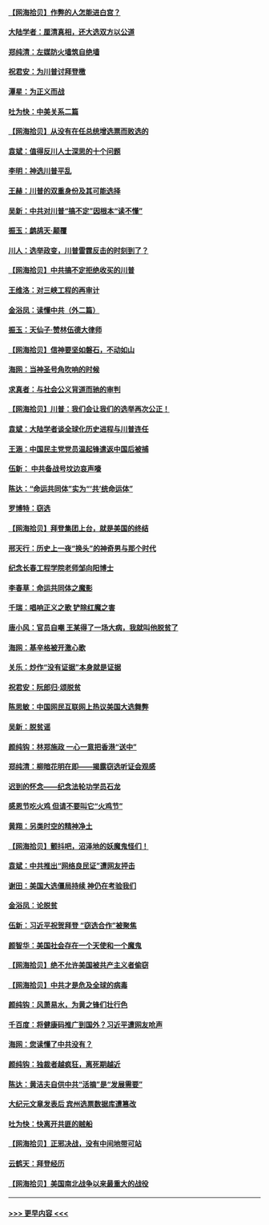 #### [【网海拾贝】作弊的人怎能进白宫？](../pages/nsc993/n12603546.md?t=12090702) 
#### [大陆学者：厘清真相，还大选双方以公道](../pages/nsc993/n12603475.md?t=12090702) 
#### [郑纯清：左媒防火墙筑自绝墙](../pages/nsc993/n12602226.md?t=12090702) 
#### [祝君安：为川普讨拜登檄](../pages/nsc993/n12602199.md?t=12090702) 
#### [潭星：为正义而战](../pages/nsc993/n12600926.md?t=12090702) 
#### [吐为快：中美关系二篇](../pages/nsc993/n12600908.md?t=12090702) 
#### [【网海拾贝】从没有在任总统增选票而败选的](../pages/nsc993/n12600435.md?t=12090702) 
#### [袁斌：值得反川人士深思的十个问题](../pages/nsc993/n12600332.md?t=12090702) 
#### [李明：神选川普平乱](../pages/nsc993/n12599751.md?t=12090702) 
#### [王赫：川普的双重身份及其可能选择](../pages/nsc993/n12599723.md?t=12090702) 
#### [吴新：中共对川普“搞不定”因根本“读不懂”](../pages/nsc993/n12599502.md?t=12090702) 
#### [振玉：鹧鸪天‧颠覆](../pages/nsc993/n12599494.md?t=12090702) 
#### [川人：选举政变，川普雷霆反击的时刻到了？](../pages/nsc993/n12599291.md?t=12090702) 
#### [【网海拾贝】中共搞不定拒绝收买的川普](../pages/nsc993/n12598955.md?t=12090702) 
#### [王维洛：对三峡工程的再审计](../pages/nsc993/n12598436.md?t=12090702) 
#### [金浴凤：读懂中共（外二篇）](../pages/nsc993/n12597943.md?t=12090702) 
#### [振玉：天仙子‧赞林伍德大律师](../pages/nsc993/n12597929.md?t=12090702) 
#### [【网海拾贝】信神要坚如磐石，不动如山](../pages/nsc993/n12597901.md?t=12090702) 
#### [海网：当神圣号角吹响的时候](../pages/nsc993/n12595891.md?t=12090702) 
#### [求真者：与社会公义背道而驰的审判](../pages/nsc993/n12595868.md?t=12090702) 
#### [【网海拾贝】川普：我们会让我们的选举再次公正！](../pages/nsc993/n12594930.md?t=12090702) 
#### [袁斌：大陆学者谈全球化历史进程与川普连任](../pages/nsc993/n12594690.md?t=12090702) 
#### [王涵：中国民主党党员温起锋遣返中国后被捕](../pages/nsc993/n12594540.md?t=12090702) 
#### [伍新： 中共备战号坟边哀声嚎](../pages/nsc993/n12593086.md?t=12090702) 
#### [陈达：“命运共同体”实为“‘共’统命运体”](../pages/nsc993/n12590865.md?t=12090702) 
#### [罗博特：窃选](../pages/nsc993/n12590619.md?t=12090702) 
#### [【网海拾贝】拜登集团上台，就是美国的终结](../pages/nsc993/n12589725.md?t=12090702) 
#### [邢天行：历史上一夜“换头”的神奇男与那个时代](../pages/nsc993/n12589424.md?t=12090702) 
#### [纪念长春工程学院老师邹向阳博士](../pages/nsc993/n12585390.md?t=12090702) 
#### [李春草：命运共同体之魔影](../pages/nsc993/n12585026.md?t=12090702) 
#### [千瑞：唱响正义之歌 铲除红魔之害](../pages/nsc993/n12585002.md?t=12090702) 
#### [唐小风：官员自嘲 王某得了一场大病，我就叫他脱贫了](../pages/nsc993/n12584981.md?t=12090702) 
#### [海网：基辛格被开激心歌](../pages/nsc993/n12584946.md?t=12090702) 
#### [关乐：炒作“没有证据”本身就是证据](../pages/nsc993/n12583146.md?t=12090702) 
#### [祝君安：阮郎归‧颂脱贫](../pages/nsc993/n12583119.md?t=12090702) 
#### [陈思敏：中国网民互联网上热议美国大选舞弊](../pages/nsc993/n12582845.md?t=12090702) 
#### [吴新：脱贫谣](../pages/nsc993/n12580839.md?t=12090702) 
#### [颜纯钩：林郑施政 一心一意把香港“送中”](../pages/nsc993/n12580805.md?t=12090702) 
#### [郑纯清：柳暗花明在即——揭露窃选听证会观感](../pages/nsc993/n12580795.md?t=12090702) 
#### [迟到的怀念——纪念法轮功学员石龙](../pages/nsc993/n12580245.md?t=12090702) 
#### [感恩节吃火鸡  但请不要叫它“火鸡节”](../pages/nsc993/n12580252.md?t=12090702) 
#### [黄翔：另类时空的精神净土](../pages/nsc993/n12578638.md?t=12090702) 
#### [【网海拾贝】颤抖吧，沼泽地的妖魔鬼怪们！](../pages/nsc993/n12578552.md?t=12090702) 
#### [袁斌：中共推出“网络良民证”遭网友抨击](../pages/nsc993/n12578511.md?t=12090702) 
#### [谢田：美国大选僵局持续 神仍在考验我们](../pages/nsc993/n12577432.md?t=12090702) 
#### [金浴凤：论脱贫](../pages/nsc993/n12576386.md?t=12090702) 
#### [伍新：习近平祝贺拜登 “窃选合作”被聚焦](../pages/nsc993/n12576358.md?t=12090702) 
#### [颜智华：美国社会存在一个天使和一个魔鬼](../pages/nsc993/n12574299.md?t=12090702) 
#### [【网海拾贝】绝不允许美国被共产主义者偷窃](../pages/nsc993/n12573396.md?t=12090702) 
#### [【网海拾贝】中共才是危及全球的病毒](../pages/nsc993/n12571204.md?t=12090702) 
#### [颜纯钩：风萧易水，为黄之锋们壮行色](../pages/nsc993/n12571487.md?t=12090702) 
#### [千百度：将健康码推广到国外？习近平遭网友呛声](../pages/nsc993/n12570808.md?t=12090702) 
#### [海网：您读懂了中共没有？](../pages/nsc993/n12570487.md?t=12090702) 
#### [颜纯钩：独裁者越疯狂，离死期越近](../pages/nsc993/n12569055.md?t=12090702) 
#### [陈达：黄洁夫自供中共“活摘”是“发展需要”](../pages/nsc993/n12568541.md?t=12090702) 
#### [大纪元文章发表后 宾州选票数据库遭篡改](../pages/nsc993/n12568105.md?t=12090702) 
#### [吐为快：快离开共匪的贼船](../pages/nsc993/n12568462.md?t=12090702) 
#### [【网海拾贝】正邪决战，没有中间地带可站](../pages/nsc993/n12568439.md?t=12090702) 
#### [云鹤天：拜登经历](../pages/nsc993/n12567294.md?t=12090702) 
#### [【网海拾贝】美国南北战争以来最重大的战役](../pages/nsc993/n12567247.md?t=12090702) 

----
#### [ >>> 更早内容 <<< ](../indexes/nsc993-earlier.md)
